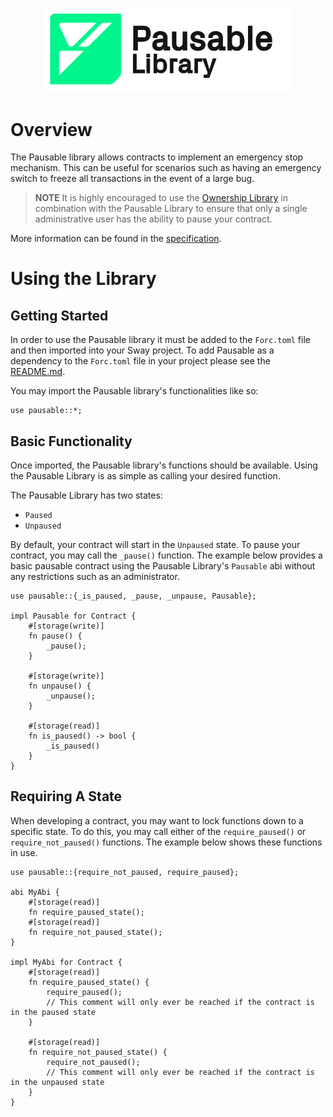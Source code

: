 <p align="center">
    <picture>
        <source media="(prefers-color-scheme: dark)" srcset=".docs/pausable-logo-dark-theme.png">
        <img alt="pausable_logo_light" width="400px" src=".docs/pausable-logo-light-theme.png">
    </picture>
</p>

# Overview

The Pausable library allows contracts to implement an emergency stop mechanism. This can be useful for scenarios such as having an emergency switch to freeze all transactions in the event of a large bug.

> **NOTE** It is highly encouraged to use the [Ownership Library](../ownership/) in combination with the Pausable Library to ensure that only a single administrative user has the ability to pause your contract.

More information can be found in the [specification](./SPECIFICATION.md).

# Using the Library

## Getting Started

In order to use the Pausable library it must be added to the `Forc.toml` file and then imported into your Sway project. To add Pausable as a dependency to the `Forc.toml` file in your project please see the [README.md](../../README.md).

You may import the Pausable library's functionalities like so:

```sway
use pausable::*;
```

## Basic Functionality

Once imported, the Pausable library's functions should be available. Using the Pausable Library is as simple as calling your desired function.

The Pausable Library has two states:

- `Paused`
- `Unpaused`

By default, your contract will start in the `Unpaused` state. To pause your contract, you may call the `_pause()` function. The example below provides a basic pausable contract using the Pausable Library's `Pausable` abi without any restrictions such as an administrator.

```sway
use pausable::{_is_paused, _pause, _unpause, Pausable};

impl Pausable for Contract {
    #[storage(write)]
    fn pause() {
        _pause();
    }

    #[storage(write)]
    fn unpause() {
        _unpause();
    }

    #[storage(read)]
    fn is_paused() -> bool {
        _is_paused()
    }
}
```

## Requiring A State

When developing a contract, you may want to lock functions down to a specific state. To do this, you may call either of the `require_paused()` or `require_not_paused()` functions. The example below shows these functions in use.

```sway
use pausable::{require_not_paused, require_paused};

abi MyAbi {
    #[storage(read)]
    fn require_paused_state();
    #[storage(read)]
    fn require_not_paused_state();
}

impl MyAbi for Contract {
    #[storage(read)]
    fn require_paused_state() {
        require_paused();
        // This comment will only ever be reached if the contract is in the paused state
    }

    #[storage(read)]
    fn require_not_paused_state() {
        require_not_paused();
        // This comment will only ever be reached if the contract is in the unpaused state
    }
}
```
